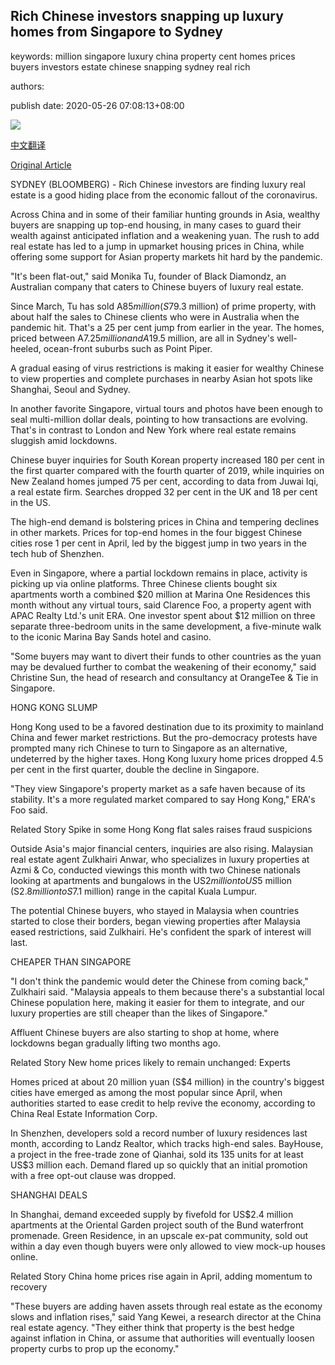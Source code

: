 ## Rich Chinese investors snapping up luxury homes from Singapore to Sydney

keywords: million singapore luxury china property cent homes prices buyers investors estate chinese snapping sydney real rich

authors: 

publish date: 2020-05-26 07:08:13+08:00

![](https://www.straitstimes.com/sites/default/files/styles/x_large/public/articles/2020/05/26/rk_cbd-housing_260520.jpg?itok=RucaBx42)

[中文翻译](Rich%20Chinese%20investors%20snapping%20up%20luxury%20homes%20from%20Singapore%20to%20Sydney_zh.md)

[Original Article](https://www.straitstimes.com/business/property/rich-chinese-investors-snapping-up-luxury-homes-from-singapore-to-sydney)

SYDNEY (BLOOMBERG) - Rich Chinese investors are finding luxury real estate is a good hiding place from the economic fallout of the coronavirus.

Across China and in some of their familiar hunting grounds in Asia, wealthy buyers are snapping up top-end housing, in many cases to guard their wealth against anticipated inflation and a weakening yuan. The rush to add real estate has led to a jump in upmarket housing prices in China, while offering some support for Asian property markets hit hard by the pandemic.

"It's been flat-out," said Monika Tu, founder of Black Diamondz, an Australian company that caters to Chinese buyers of luxury real estate.

Since March, Tu has sold A$85 million (S$79.3 million) of prime property, with about half the sales to Chinese clients who were in Australia when the pandemic hit. That's a 25 per cent jump from earlier in the year. The homes, priced between A$7.25 million and A$19.5 million, are all in Sydney's well-heeled, ocean-front suburbs such as Point Piper.

A gradual easing of virus restrictions is making it easier for wealthy Chinese to view properties and complete purchases in nearby Asian hot spots like Shanghai, Seoul and Sydney.

In another favorite Singapore, virtual tours and photos have been enough to seal multi-million dollar deals, pointing to how transactions are evolving. That's in contrast to London and New York where real estate remains sluggish amid lockdowns.

Chinese buyer inquiries for South Korean property increased 180 per cent in the first quarter compared with the fourth quarter of 2019, while inquiries on New Zealand homes jumped 75 per cent, according to data from Juwai Iqi, a real estate firm. Searches dropped 32 per cent in the UK and 18 per cent in the US.

The high-end demand is bolstering prices in China and tempering declines in other markets. Prices for top-end homes in the four biggest Chinese cities rose 1 per cent in April, led by the biggest jump in two years in the tech hub of Shenzhen.

Even in Singapore, where a partial lockdown remains in place, activity is picking up via online platforms. Three Chinese clients bought six apartments worth a combined $20 million at Marina One Residences this month without any virtual tours, said Clarence Foo, a property agent with APAC Realty Ltd.'s unit ERA. One investor spent about $12 million on three separate three-bedroom units in the same development, a five-minute walk to the iconic Marina Bay Sands hotel and casino.

"Some buyers may want to divert their funds to other countries as the yuan may be devalued further to combat the weakening of their economy," said Christine Sun, the head of research and consultancy at OrangeTee & Tie in Singapore.

HONG KONG SLUMP

Hong Kong used to be a favored destination due to its proximity to mainland China and fewer market restrictions. But the pro-democracy protests have prompted many rich Chinese to turn to Singapore as an alternative, undeterred by the higher taxes. Hong Kong luxury home prices dropped 4.5 per cent in the first quarter, double the decline in Singapore.

"They view Singapore's property market as a safe haven because of its stability. It's a more regulated market compared to say Hong Kong," ERA's Foo said.

Related Story Spike in some Hong Kong flat sales raises fraud suspicions

Outside Asia's major financial centers, inquiries are also rising. Malaysian real estate agent Zulkhairi Anwar, who specializes in luxury properties at Azmi & Co, conducted viewings this month with two Chinese nationals looking at apartments and bungalows in the US$2 million to US$5 million (S$2.8 million to S$7.1 million) range in the capital Kuala Lumpur.

The potential Chinese buyers, who stayed in Malaysia when countries started to close their borders, began viewing properties after Malaysia eased restrictions, said Zulkhairi. He's confident the spark of interest will last.

CHEAPER THAN SINGAPORE

"I don't think the pandemic would deter the Chinese from coming back," Zulkhairi said. "Malaysia appeals to them because there's a substantial local Chinese population here, making it easier for them to integrate, and our luxury properties are still cheaper than the likes of Singapore."

Affluent Chinese buyers are also starting to shop at home, where lockdowns began gradually lifting two months ago.

Related Story New home prices likely to remain unchanged: Experts

Homes priced at about 20 million yuan (S$4 million) in the country's biggest cities have emerged as among the most popular since April, when authorities started to ease credit to help revive the economy, according to China Real Estate Information Corp.

In Shenzhen, developers sold a record number of luxury residences last month, according to Landz Realtor, which tracks high-end sales. BayHouse, a project in the free-trade zone of Qianhai, sold its 135 units for at least US$3 million each. Demand flared up so quickly that an initial promotion with a free opt-out clause was dropped.

SHANGHAI DEALS

In Shanghai, demand exceeded supply by fivefold for US$2.4 million apartments at the Oriental Garden project south of the Bund waterfront promenade. Green Residence, in an upscale ex-pat community, sold out within a day even though buyers were only allowed to view mock-up houses online.

Related Story China home prices rise again in April, adding momentum to recovery

"These buyers are adding haven assets through real estate as the economy slows and inflation rises," said Yang Kewei, a research director at the China real estate agency. "They either think that property is the best hedge against inflation in China, or assume that authorities will eventually loosen property curbs to prop up the economy."